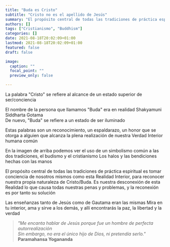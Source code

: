 ```yaml
---
title: "Buda es Cristo"
subtitle: "Cristo no es el apellido de Jesús"
summary: "El propósito central de todas las tradiciones de práctica espiritual es tomar conciencia de nosotros mismos como esta Realidad Interior, para reconocer nuestra propia naturaleza de Cristo/Buda"
authors: []
tags: ["Cristianismo", "Buddhism"]
categories: []
date: 2021-08-18T20:02:09+01:00
lastmod: 2021-08-18T20:02:09+01:00
featured: false
draft: false

image:
  caption: ""
  focal_point: ""
  preview_only: false

---
```

La palabra "Cristo" se refiere al alcance de un estado superior de ser/conciencia

El nombre de la persona que llamamos "Buda" era en realidad Shakyamuni Siddharta Gotama\
De nuevo, "Buda" se refiere a un estado de ser iluminado

Estas palabras son un reconocimiento, un espaldarazo, un honor que se otorga a alguien que alcanza la plena realización de nuestra Verdad Interior humana común

En la imagen de arriba podemos ver el uso de un simbolismo común a las dos tradiciones, el budismo y el cristianismo
Los halos y las bendiciones hechas con las manos

El propósito central de todas las tradiciones de práctica espiritual es tomar conciencia de nosotros mismos como esta Realidad Interior, para reconocer nuestra propia naturaleza de Cristo/Buda.
Es nuestra desconexión de esta Realidad lo que causa todas nuestras penas y problemas, y la reconexión es por tanto su solución

Las enseñanzas tanto de Jesús como de Gautama eran las mismas
Mira en tu interior, ama y sirve a los demás, y allí encontrarás la paz, la libertad y la verdad

>*"Me encanta hablar de Jesús porque fue un hombre de perfecta autorrealización\
>Sin embargo, no era el único hijo de Dios, ni pretendía serlo."*\
>**Paramahansa Yogananda**
